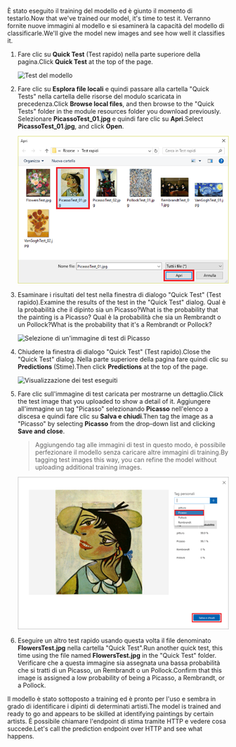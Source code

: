 <span data-ttu-id="b8af7-101">È stato eseguito il training del modello ed è giunto il momento di testarlo.</span><span class="sxs-lookup"><span data-stu-id="b8af7-101">Now that we've trained our model, it's time to test it.</span></span> <span data-ttu-id="b8af7-102">Verranno fornite nuove immagini al modello e si esaminerà la capacità del modello di classificarle.</span><span class="sxs-lookup"><span data-stu-id="b8af7-102">We'll give the model new images and see how well it classifies it.</span></span>

1. <span data-ttu-id="b8af7-103">Fare clic su **Quick Test** (Test rapido) nella parte superiore della pagina.</span><span class="sxs-lookup"><span data-stu-id="b8af7-103">Click **Quick Test** at the top of the page.</span></span>

    ![Test del modello](../media/4-portal-click-quick-test.png)

1. <span data-ttu-id="b8af7-105">Fare clic su **Esplora file locali** e quindi passare alla cartella "Quick Tests" nella cartella delle risorse del modulo scaricata in precedenza.</span><span class="sxs-lookup"><span data-stu-id="b8af7-105">Click **Browse local files**, and then browse to the "Quick Tests" folder in the module resources folder you download previously.</span></span> <span data-ttu-id="b8af7-106">Selezionare **PicassoTest_01.jpg** e quindi fare clic su **Apri**.</span><span class="sxs-lookup"><span data-stu-id="b8af7-106">Select **PicassoTest_01.jpg**, and click **Open**.</span></span>

    ![Selezione di un'immagine di test di Picasso](../media/4-portal-select-test-01.png)

1. <span data-ttu-id="b8af7-108">Esaminare i risultati del test nella finestra di dialogo "Quick Test" (Test rapido).</span><span class="sxs-lookup"><span data-stu-id="b8af7-108">Examine the results of the test in the "Quick Test" dialog.</span></span> <span data-ttu-id="b8af7-109">Qual è la probabilità che il dipinto sia un Picasso?</span><span class="sxs-lookup"><span data-stu-id="b8af7-109">What is the probability that the painting is a Picasso?</span></span> <span data-ttu-id="b8af7-110">Qual è la probabilità che sia un Rembrandt o un Pollock?</span><span class="sxs-lookup"><span data-stu-id="b8af7-110">What is the probability that it's a Rembrandt or Pollock?</span></span>

    ![Selezione di un'immagine di test di Picasso](../media/4-quick-test-result.png)

1. <span data-ttu-id="b8af7-112">Chiudere la finestra di dialogo "Quick Test" (Test rapido).</span><span class="sxs-lookup"><span data-stu-id="b8af7-112">Close the "Quick Test" dialog.</span></span> <span data-ttu-id="b8af7-113">Nella parte superiore della pagina fare quindi clic su **Predictions** (Stime).</span><span class="sxs-lookup"><span data-stu-id="b8af7-113">Then click **Predictions** at the top of the page.</span></span>

    ![Visualizzazione dei test eseguiti](../media/4-portal-select-predictions.png)

1. <span data-ttu-id="b8af7-115">Fare clic sull'immagine di test caricata per mostrarne un dettaglio.</span><span class="sxs-lookup"><span data-stu-id="b8af7-115">Click the test image that you uploaded to show a detail of it.</span></span> <span data-ttu-id="b8af7-116">Aggiungere all'immagine un tag "Picasso" selezionando **Picasso** nell'elenco a discesa e quindi fare clic su **Salva e chiudi**.</span><span class="sxs-lookup"><span data-stu-id="b8af7-116">Then tag the image as a "Picasso" by selecting **Picasso** from the drop-down list and clicking **Save and close**.</span></span>

    > <span data-ttu-id="b8af7-117">Aggiungendo tag alle immagini di test in questo modo, è possibile perfezionare il modello senza caricare altre immagini di training.</span><span class="sxs-lookup"><span data-stu-id="b8af7-117">By tagging test images this way, you can refine the model without uploading additional training images.</span></span>

    ![Aggiunta di tag all'immagine di test](../media/4-tag-test-image.png)

1. <span data-ttu-id="b8af7-119">Eseguire un altro test rapido usando questa volta il file denominato **FlowersTest.jpg** nella cartella "Quick Test".</span><span class="sxs-lookup"><span data-stu-id="b8af7-119">Run another quick test, this time using the file named **FlowersTest.jpg** in the "Quick Test" folder.</span></span> <span data-ttu-id="b8af7-120">Verificare che a questa immagine sia assegnata una bassa probabilità che si tratti di un Picasso, un Rembrandt o un Pollock.</span><span class="sxs-lookup"><span data-stu-id="b8af7-120">Confirm that this image is assigned a low probability of being a Picasso, a Rembrandt, or a Pollock.</span></span>

<span data-ttu-id="b8af7-121">Il modello è stato sottoposto a training ed è pronto per l'uso e sembra in grado di identificare i dipinti di determinati artisti.</span><span class="sxs-lookup"><span data-stu-id="b8af7-121">The model is trained and ready to go and appears to be skilled at identifying paintings by certain artists.</span></span> <span data-ttu-id="b8af7-122">È possibile chiamare l'endpoint di stima tramite HTTP e vedere cosa succede.</span><span class="sxs-lookup"><span data-stu-id="b8af7-122">Let's call the prediction endpoint over HTTP and see what happens.</span></span>
